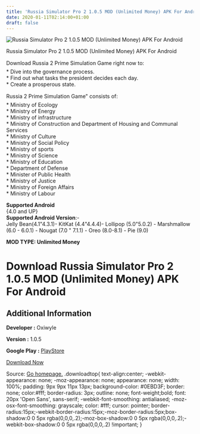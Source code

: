 ```yaml
---
title: 'Russia Simulator Pro 2 1.0.5 MOD (Unlimited Money) APK For Android'
date: 2020-01-11T02:14:00+01:00
draft: false
---
```


![Russia Simulator Pro 2 1.0.5 MOD (Unlimited Money) APK For Android](https://i1.wp.com/apkhome.net/wp-content/uploads/2020/01/Russia-Simulator-Pro-2-1.0.5-MOD-Unlimited-Money.png "Russia Simulator Pro 2 1.0.5 MOD (Unlimited Money) APK For Android")

  

Russia Simulator Pro 2 1.0.5 MOD (Unlimited Money) APK For Android

Download Russia 2 Prime Simulation Game right now to:  
\* Dive into the governance process.  
\* Find out what tasks the president decides each day.  
\* Create a prosperous state.

Russia 2 Prime Simulation Game" consists of:  
\* Ministry of Ecology  
\* Ministry of Energy  
\* Ministry of infrastructure  
\* Ministry of Construction and Department of Housing and Communal Services  
\* Ministry of Culture  
\* Ministry of Social Policy  
\* Ministry of sports  
\* Ministry of Science  
\* Ministry of Education  
\* Department of Defense  
\* Minister of Public Health  
\* Ministry of Justice  
\* Ministry of Foreign Affairs  
\* Ministry of Labour

**Supported Android**  
{4.0 and UP}  
**Supported Android Version**:-  
Jelly Bean(4.1"4.3.1)- KitKat (4.4"4.4.4)- Lollipop (5.0"5.0.2) - Marshmallow (6.0 - 6.0.1) - Nougat (7.0 " 7.1.1) - Oreo (8.0-8.1) - Pie (9.0)

**MOD TYPE: Unlimited Money**

Download Russia Simulator Pro 2 1.0.5 MOD (Unlimited Money) APK For Android
===========================================================================

Additional Information
----------------------

**Developer :** Oxiwyle

**Version :** 1.0.5

**Google Play :** [PlayStore](https://play.google.com/store/apps/details?id=gosoft.russiaprosimulatorsecond)

  

[Download Now](https://store4app.co/post/russia-simulator-pro-2-1-0-5-mod-unlimited-money-apk-for-android_1578677634)

  
Source: [Go homepage.](https://store4app.co/post/russia-simulator-pro-2-1-0-5-mod-unlimited-money-apk-for-android_1578677634) .downloadtop{ text-align:center; -webkit-appearance: none; -moz-appearance: none; appearance: none; width: 100%; padding: 9px 9px 11px 13px; background-color: #0EBD3F; border: none; color:#fff; border-radius: 3px; outline: none; font-weight;bold; font: 20px 'Open Sans', sans-serif; -webkit-font-smoothing: antialiased; -moz-osx-font-smoothing: grayscale; color: #fff; cursor: pointer; border-radius:15px;-webkit-border-radius:15px;-moz-border-radius:5px;box-shadow:0 0 5px rgba(0,0,0,.2);-moz-box-shadow:0 0 5px rgba(0,0,0,.2);-webkit-box-shadow:0 0 5px rgba(0,0,0,.2) !important; }